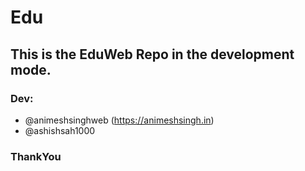 # Edu

This is the EduWeb Repo in the development mode.
-----

### Dev:
- @animeshsinghweb (https://animeshsingh.in)
- @ashishsah1000

### ThankYou